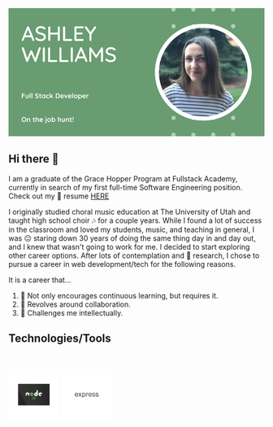 ![](https://github.com/ashwilliams15/ashwilliams15/blob/main/bannerPic2.png)

## Hi there 👋

I am a graduate of the Grace Hopper Program at Fullstack Academy, currently in search of my first full-time Software Engineering position. Check out my 📄 resume [HERE](https://drive.google.com/file/d/1Azef6yaFvN7Ey-pRwN2oUjBuW4MR3_8H/view?usp=sharing)

I originally studied choral music education at The University of Utah and taught high school choir 🎶 for a couple years. While I found a lot of success in the classroom and loved my students, music, and teaching in general, I was 😐 staring down 30 years of doing the same thing day in and day out, and I knew that wasn't going to work for me. I decided to start exploring other career options. After lots of contemplation and 🔬 research, I chose to pursue a career in web development/tech for the following reasons.

It is a career that...
1. 🌱 Not only encourages continuous learning, but requires it.
2. 👯 Revolves around collaboration.
3. 🤔 Challenges me intellectually.

## Technologies/Tools
<br/>

<a href="https://nodejs.org/en/" target="_blank"><img src="https://github.com/ashwilliams15/ashwilliams15/blob/main/techLogos/nodetrans.png" alt="node logo" height="100"></a>
<a href="https://expressjs.com/" target="_blank"><img src="https://github.com/ashwilliams15/ashwilliams15/blob/main/techLogos/expresstrans2.png" alt="express logo" height="100"></a>

